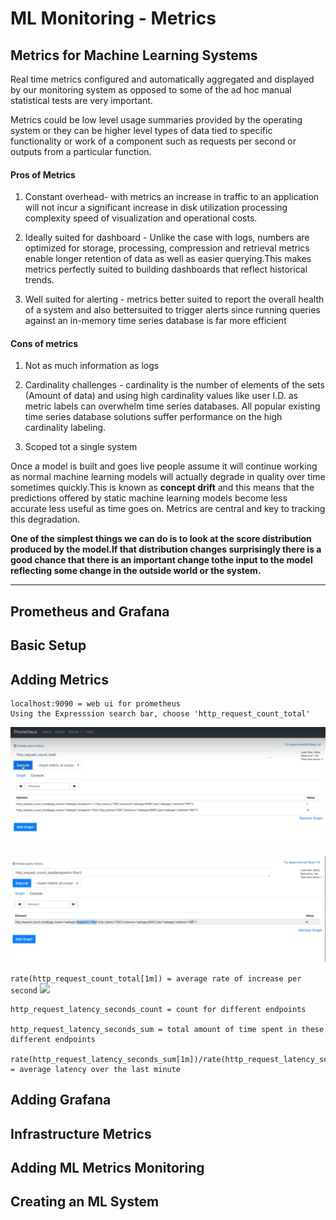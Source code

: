 # ML Monitoring - Metrics

## Metrics for Machine Learning Systems
Real time metrics configured and automatically aggregated and displayed
by our monitoring system as opposed to some of the ad hoc manual statistical tests are very important. 

Metrics could be low level usage summaries provided by the operating system or they can be higher level types of data tied to specific functionality or work of a component such as requests per second or outputs from a particular function.

#### Pros of Metrics 
1. Constant overhead-  with metrics an increase in traffic to an application will not incur a significant increase in disk utilization processing complexity speed of visualization and operational costs.

2. Ideally suited for dashboard - Unlike the case with logs, numbers are optimized for storage, processing, compression and retrieval metrics enable longer retention of data as well as easier querying.This makes metrics perfectly suited to building dashboards that reflect historical trends.

3. Well suited for alerting -  metrics better suited to report the overall health of a system and also bettersuited to trigger alerts since running queries against an in-memory time series database is far more efficient

#### Cons of metrics

1. Not as much information as logs

2. Cardinality challenges -  cardinality is the number of elements of the sets (Amount of data)  and using high cardinality values like user I.D. as metric labels can overwhelm time series databases. All popular existing time series database solutions suffer performance on the high cardinality labeling. 

3. Scoped tot a single system



Once a model is built and goes live people assume it will continue working as normal machine learning models will actually degrade in quality over time sometimes quickly.This is known as **concept drift** and this means that the predictions offered by static machine learning
models become less accurate less useful as time goes on. Metrics are central and key to tracking this degradation.



**One of the simplest things we can do is to look at the score distribution produced by the model.If that distribution changes surprisingly there is a good chance that there is an important change tothe input to the model reflecting some change in the outside world or the system.**

---
## Prometheus and Grafana
## Basic Setup
## Adding Metrics
```
localhost:9090 = web ui for prometheus
Using the Expresssion search bar, choose 'http_request_count_total'
```
 ![](https://github.com/LewisRa/Machine-Learning-Deployments/blob/master/markdownImages/AddingMetrics1.PNG)

![](https://github.com/LewisRa/Machine-Learning-Deployments/blob/master/markdownImages/AddingMetrics2.PNG)
 
```rate(http_request_count_total[1m]) = average rate of increase per second```
 ![](https://github.com/LewisRa/Machine-Learning-Deployments/blob/master/markdownImages/AddingMetrics3.PNG)


```
http_request_latency_seconds_count = count for different endpoints 

http_request_latency_seconds_sum = total amount of time spent in these different endpoints

rate(http_request_latency_seconds_sum[1m])/rate(http_request_latency_seconds_count[1m])
= average latency over the last minute 
```

## Adding Grafana
## Infrastructure Metrics
## Adding ML Metrics Monitoring 
## Creating an ML System
